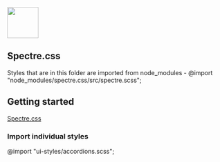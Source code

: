 <a href="https://picturepan2.github.io/spectre">
  <img src="https://picturepan2.github.io/spectre/img/spectre-logo.svg" width="72" height="72">
</a>

## Spectre.css

Styles that are in this folder are imported from node_modules - @import "node_modules/spectre.css/src/spectre.scss";

## Getting started

[Spectre.css](https://picturepan2.github.io/spectre/getting-started.html)

### Import individual styles

@import "ui-styles/accordions.scss";
